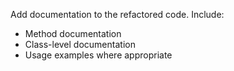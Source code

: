 Add documentation to the refactored code.
Include:
- Method documentation
- Class-level documentation
- Usage examples where appropriate